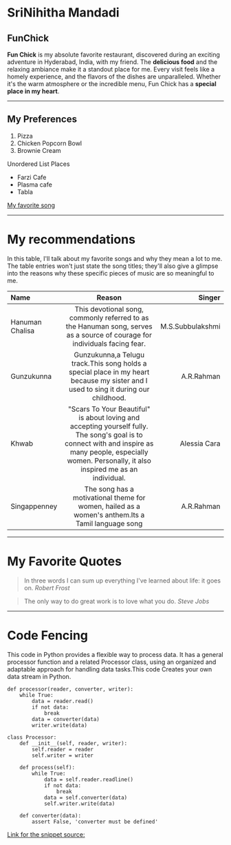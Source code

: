 # SriNihitha Mandadi
## FunChick
**Fun Chick** is my absolute favorite restaurant, discovered during an exciting adventure in Hyderabad, India, with my friend. The **delicious food** and the relaxing ambiance make it a standout place for me. Every visit feels like a homely experience, and the flavors of the dishes are unparalleled. Whether it's the warm atmosphere or the incredible menu, Fun Chick has a **special place in my heart**.

---
## My Preferences

1. Pizza
2. Chicken Popcorn Bowl
3. Brownie Cream

Unordered List Places

- Farzi Cafe
- Plasma cafe
- Tabla 

[My favorite song](MyMedia.md)

---

# My recommendations

In this table, I'll talk about my favorite songs and why they mean a lot to me. The table entries won't just state the song titles; they'll also give a glimpse into the reasons why these specific pieces of music are so meaningful to me.

|Name|Reason|Singer|
|:---|:---:|---:|
|Hanuman Chalisa|This devotional song, commonly referred to as the Hanuman song, serves as a source of courage for individuals facing fear.|M.S.Subbulakshmi|
|Gunzukunna|Gunzukunna,a Telugu track.This song holds a special place in my heart because my sister and I used to sing it during our childhood.|A.R.Rahman|
|Khwab|"Scars To Your Beautiful" is about loving and accepting yourself fully. The song's goal is to connect with and inspire as many people, especially women. Personally, it also inspired me as an individual.|Alessia Cara|
|Singappenney|The song has a motivational theme for women, hailed as a women's anthem.Its a  Tamil language song|A.R.Rahman|
---

# My Favorite Quotes

>In three words I can sum up everything I've learned about life: it goes on.
> *Robert Frost*

> The only way to do great work is to love what you do.
> *Steve Jobs*

---
# Code Fencing

This code in Python provides a flexible way to process data. It has a general processor function and a related Processor class, using an organized and adaptable approach for handling data tasks.This code Creates your own data stream in Python.

```
def processor(reader, converter, writer):
    while True:
        data = reader.read()
        if not data:
            break
        data = converter(data)
        writer.write(data)

class Processor:
    def __init__(self, reader, writer):
        self.reader = reader
        self.writer = writer

    def process(self):
        while True:
            data = self.reader.readline()
            if not data:
                break
            data = self.converter(data)
            self.writer.write(data)

    def converter(data):
        assert False, 'converter must be defined'

```
[Link for the snippet source:](https://code.pieces.app/collections/typescript)

